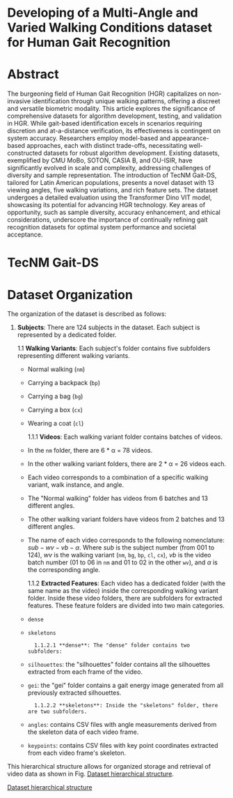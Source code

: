 # Developing of a Multi-Angle and Varied Walking Conditions dataset for Human Gait Recognition
# Abstract
The burgeoning field of Human Gait Recognition (HGR) capitalizes on non-invasive identification through unique walking patterns, offering a discreet and versatile biometric modality. This article explores the significance of comprehensive datasets for algorithm development, testing, and validation in HGR. While gait-based identification excels in scenarios requiring discretion and at-a-distance verification, its effectiveness is contingent on system accuracy. Researchers employ model-based and appearance-based approaches, each with distinct trade-offs, necessitating well-constructed datasets for robust algorithm development. Existing datasets, exemplified by CMU MoBo, SOTON, CASIA B, and OU-ISIR, have significantly evolved in scale and complexity, addressing challenges of diversity and sample representation. The introduction of TecNM Gait-DS, tailored for Latin American populations, presents a novel dataset with 13 viewing angles, five walking variations, and rich feature sets. The dataset undergoes a detailed evaluation using the Transformer Dino VIT model, showcasing its potential for advancing HGR technology. Key areas of opportunity, such as sample diversity, accuracy enhancement, and ethical considerations, underscore the importance of continually refining gait recognition datasets for optimal system performance and societal acceptance.
# TecNM Gait-DS
# Dataset Organization

The organization of the dataset is described as follows:

1. **Subjects**: There are 124 subjects in the dataset. Each subject is represented by a dedicated folder.

   1.1 **Walking Variants**: Each subject's folder contains five subfolders representing different walking variants.
   
   - Normal walking (`nm`)
   - Carrying a backpack (`bp`)
   - Carrying a bag (`bg`)
   - Carrying a box (`cx`)
   - Wearing a coat (`cl`)

       1.1.1 **Videos**: Each walking variant folder contains batches of videos.

   - In the `nm` folder, there are 6 * α = 78 videos.
   - In the other walking variant folders, there are 2 * α = 26 videos each.
   - Each video corresponds to a combination of a specific walking variant, walk instance, and angle.
   - The "Normal walking" folder has videos from 6 batches and 13 different angles.
   - The other walking variant folders have videos from 2 batches and 13 different angles.
   - The name of each video corresponds to the following nomenclature: $sub-wv-vb-\alpha$. Where $sub$ is the subject number (from 001 to 124), $wv$ is the walking variant (`nm`, `bg`, `bp`, `cl`, `cx`), $vb$ is the video batch number (01 to 06 in `nm` and 01 to 02 in the other `wv`), and $\alpha$ is the corresponding angle.

       1.1.2 **Extracted Features**: Each video has a dedicated folder (with the same name as the video) inside the corresponding walking variant folder. Inside these video folders, there are subfolders for extracted features. These feature folders are divided into two main categories.

   - `dense`
   - `skeletons`

           1.1.2.1 **dense**: The "dense" folder contains two subfolders:
   
   - `silhouettes`: the "silhouettes" folder contains all the silhouettes extracted from each frame of the video.
   - `gei`: the "gei" folder contains a gait energy image generated from all previously extracted silhouettes.

           1.1.2.2 **skeletons**: Inside the "skeletons" folder, there are two subfolders.
   
   - `angles`: contains CSV files with angle measurements derived from the skeleton data of each video frame.
   - `keypoints`: contains CSV files with key point coordinates extracted from each video frame's skeleton.

This hierarchical structure allows for organized storage and retrieval of video data as shown in Fig. [Dataset hierarchical structure](img/jearquia.png).

[Dataset hierarchical structure](img/jearquia.png)
